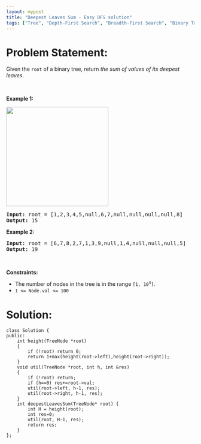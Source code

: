 ```yaml
---
layout: mypost
title: "Deepest Leaves Sum - Easy DFS solution"
tags: ["Tree", "Depth-First Search", "Breadth-First Search", "Binary Tree", "Medium"]
---
```

# Problem Statement:
Given the <code>root</code> of a binary tree, return <em>the sum of values of its deepest leaves</em>.
<p>&nbsp;</p>
<p><strong class="example">Example 1:</strong></p>
<img alt="" src="https://assets.leetcode.com/uploads/2019/07/31/1483_ex1.png" style="width: 273px; height: 265px;" />
<pre>
<strong>Input:</strong> root = [1,2,3,4,5,null,6,7,null,null,null,null,8]
<strong>Output:</strong> 15
</pre>

<p><strong class="example">Example 2:</strong></p>

<pre>
<strong>Input:</strong> root = [6,7,8,2,7,1,3,9,null,1,4,null,null,null,5]
<strong>Output:</strong> 19
</pre>

<p>&nbsp;</p>
<p><strong>Constraints:</strong></p>

<ul>
	<li>The number of nodes in the tree is in the range <code>[1, 10<sup>4</sup>]</code>.</li>
	<li><code>1 &lt;= Node.val &lt;= 100</code></li>
</ul>

# Solution:
```
class Solution {
public:
    int height(TreeNode *root)
    {
        if (!root) return 0;
        return 1+max(height(root->left),height(root->right));
    }
    void util(TreeNode *root, int h, int &res)
    {
        if (!root) return;
        if (h==0) res+=root->val;
        util(root->left, h-1, res);
        util(root->right, h-1, res);
    }
    int deepestLeavesSum(TreeNode* root) {
        int H = height(root);
        int res=0;
        util(root, H-1, res);
        return res;
    }
};
```
